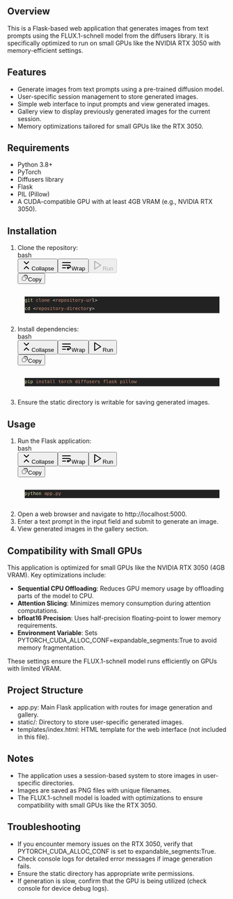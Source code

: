 <h2 dir="auto" class="text-2xl mt-[1.5em]">Overview</h2>
<p dir="auto" class="break-words" style="white-space: pre-wrap;">This is a Flask-based web application that generates images from text prompts using the <span class="text-sm px-1 rounded-sm !font-mono bg-orange-400/10 text-orange-500 dark:bg-orange-300/10 dark:text-orange-200">FLUX.1-schnell</span> model from the <span class="text-sm px-1 rounded-sm !font-mono bg-orange-400/10 text-orange-500 dark:bg-orange-300/10 dark:text-orange-200">diffusers</span> library. It is specifically optimized to run on small GPUs like the NVIDIA RTX 3050 with memory-efficient settings.</p>
<h2 dir="auto" class="text-2xl mt-[1.5em]">Features</h2>
<ul dir="auto" class="marker:text-secondary">
<li class="break-words">Generate images from text prompts using a pre-trained diffusion model.</li>
<li class="break-words">User-specific session management to store generated images.</li>
<li class="break-words">Simple web interface to input prompts and view generated images.</li>
<li class="break-words">Gallery view to display previously generated images for the current session.</li>
<li class="break-words">Memory optimizations tailored for small GPUs like the RTX 3050.</li>
</ul>
<h2 dir="auto" class="text-2xl mt-[1.5em]">Requirements</h2>
<ul dir="auto" class="marker:text-secondary">
<li class="break-words">Python 3.8+</li>
<li class="break-words">PyTorch</li>
<li class="break-words">Diffusers library</li>
<li class="break-words">Flask</li>
<li class="break-words">PIL (Pillow)</li>
<li class="break-words">A CUDA-compatible GPU with at least 4GB VRAM (e.g., NVIDIA RTX 3050).</li>
</ul>
<h2 dir="auto" class="text-2xl mt-[1.5em]">Installation</h2>
<ol dir="auto" class="marker:text-secondary">
<li class="break-words">Clone the repository:
<div dir="auto" class="not-prose"><div class="relative not-prose @container/code-block [&amp;_div+div]:!mt-0 mt-3 mb-3 @md:-mx-4 @md:-mr-4" data-testid="code-block"><div class="flex flex-row px-4 py-2 h-10 items-center rounded-t-xl bg-surface-l2 border border-border-l1"><span class="font-mono text-xs">bash</span></div><div class="sticky w-full right-2 z-10 @[1280px]/mainview:z-40 @[1280px]/mainview:top-10 top-24 @[0px]/preview:top-5 print:hidden"><div class="absolute bottom-1 right-1 flex flex-row gap-0.5"><div class="flex flex-row gap-0.5" style="opacity: 1;"><button class="inline-flex items-center justify-center gap-2 whitespace-nowrap font-medium cursor-pointer focus-visible:outline-none focus-visible:ring-1 focus-visible:ring-ring disabled:opacity-60 disabled:cursor-not-allowed transition-colors duration-100 [&amp;_svg]:shrink-0 select-none text-fg-secondary hover:text-fg-primary disabled:hover:text-fg-secondary bg-surface-l1 dark:bg-surface-l2 dark:hover:bg-surface-l3 hover:bg-surface-l4-hover disabled:hover:bg-surface-l1 dark:disabled:hover:bg-surface-l2 h-8 rounded-xl px-3 text-xs" type="button"><svg xmlns="http://www.w3.org/2000/svg" width="24" height="24" viewBox="0 0 24 24" fill="none" stroke="currentColor" stroke-width="2" stroke-linecap="round" stroke-linejoin="round" class="lucide lucide-chevrons-down-up size-4"><path d="m7 20 5-5 5 5"></path><path d="m7 4 5 5 5-5"></path></svg><span class="hidden @sm/code-block:block">Collapse</span></button><button class="inline-flex items-center justify-center gap-2 whitespace-nowrap font-medium cursor-pointer focus-visible:outline-none focus-visible:ring-1 focus-visible:ring-ring disabled:opacity-60 disabled:cursor-not-allowed transition-colors duration-100 [&amp;_svg]:shrink-0 select-none text-fg-secondary hover:text-fg-primary disabled:hover:text-fg-secondary bg-surface-l1 dark:bg-surface-l2 dark:hover:bg-surface-l3 hover:bg-surface-l4-hover disabled:hover:bg-surface-l1 dark:disabled:hover:bg-surface-l2 h-8 rounded-xl px-3 text-xs" type="button"><svg xmlns="http://www.w3.org/2000/svg" width="24" height="24" viewBox="0 0 24 24" fill="none" stroke="currentColor" stroke-width="2" stroke-linecap="round" stroke-linejoin="round" class="lucide lucide-wrap-text size-4"><line x1="3" x2="21" y1="6" y2="6"></line><path d="M3 12h15a3 3 0 1 1 0 6h-4"></path><polyline points="16 16 14 18 16 20"></polyline><line x1="3" x2="10" y1="18" y2="18"></line></svg><span class="hidden @sm/code-block:block">Wrap</span></button><button class="inline-flex items-center justify-center gap-2 whitespace-nowrap font-medium cursor-pointer focus-visible:outline-none focus-visible:ring-1 focus-visible:ring-ring disabled:opacity-60 disabled:cursor-not-allowed transition-colors duration-100 [&amp;_svg]:shrink-0 select-none text-fg-secondary hover:text-fg-primary disabled:hover:text-fg-secondary bg-surface-l1 dark:bg-surface-l2 dark:hover:bg-surface-l3 hover:bg-surface-l4-hover disabled:hover:bg-surface-l1 dark:disabled:hover:bg-surface-l2 h-8 rounded-xl px-3 text-xs" type="button" disabled=""><svg xmlns="http://www.w3.org/2000/svg" width="24" height="24" viewBox="0 0 24 24" fill="none" stroke="currentColor" stroke-width="2" stroke-linecap="round" stroke-linejoin="round" class="lucide lucide-play size-4"><polygon points="6 3 20 12 6 21 6 3"></polygon></svg><span class="hidden @sm/code-block:block">Run</span></button></div><button class="inline-flex items-center justify-center gap-2 whitespace-nowrap font-medium cursor-pointer focus-visible:outline-none focus-visible:ring-1 focus-visible:ring-ring disabled:opacity-60 disabled:cursor-not-allowed transition-colors duration-100 [&amp;_svg]:shrink-0 select-none text-fg-secondary hover:text-fg-primary disabled:hover:text-fg-secondary bg-surface-l1 dark:bg-surface-l2 dark:hover:bg-surface-l3 hover:bg-surface-l4-hover disabled:hover:bg-surface-l1 dark:disabled:hover:bg-surface-l2 h-8 rounded-xl px-3 text-xs" type="button"><svg width="16" height="16" viewBox="0 0 24 24" fill="none" xmlns="http://www.w3.org/2000/svg" class="stroke-[2] size-4"><rect x="3" y="8" width="13" height="13" rx="4" stroke="currentColor"></rect><path fill-rule="evenodd" clip-rule="evenodd" d="M13 2.00004L12.8842 2.00002C12.0666 1.99982 11.5094 1.99968 11.0246 2.09611C9.92585 2.31466 8.95982 2.88816 8.25008 3.69274C7.90896 4.07944 7.62676 4.51983 7.41722 5.00004H9.76392C10.189 4.52493 10.7628 4.18736 11.4147 4.05768C11.6802 4.00488 12.0228 4.00004 13 4.00004H14.6C15.7366 4.00004 16.5289 4.00081 17.1458 4.05121C17.7509 4.10066 18.0986 4.19283 18.362 4.32702C18.9265 4.61464 19.3854 5.07358 19.673 5.63807C19.8072 5.90142 19.8994 6.24911 19.9488 6.85428C19.9992 7.47112 20 8.26343 20 9.40004V11C20 11.9773 19.9952 12.3199 19.9424 12.5853C19.8127 13.2373 19.4748 13.8114 19 14.2361V16.5829C20.4795 15.9374 21.5804 14.602 21.9039 12.9755C22.0004 12.4907 22.0002 11.9334 22 11.1158L22 11V9.40004V9.35725C22 8.27346 22 7.3993 21.9422 6.69141C21.8826 5.96256 21.7568 5.32238 21.455 4.73008C20.9757 3.78927 20.2108 3.02437 19.27 2.545C18.6777 2.24322 18.0375 2.1174 17.3086 2.05785C16.6007 2.00002 15.7266 2.00003 14.6428 2.00004L14.6 2.00004H13Z" fill="currentColor"></path></svg><span class="hidden @sm/code-block:block">Copy</span></button></div></div><div class="shiki not-prose relative [&amp;_pre]:overflow-auto [&amp;_pre]:rounded-b-lg [&amp;_pre]:px-4 [&amp;_pre]:py-4 !p-0 border border-border-l1" style="border-radius: 0px 0px 12px 12px; border-top: none; border-right-color: ; border-right-style: ; border-right-width: ; border-bottom-color: ; border-bottom-style: ; border-bottom-width: ; border-left-color: ; border-left-style: ; border-left-width: ; border-image-source: ; border-image-slice: ; border-image-width: ; border-image-outset: ; border-image-repeat: ; padding: 16px; margin-top: 0px; font-size: 0.9em; font-family: var(--font-ibm-plex-mono); line-height: 1.5em; background: var(--surface-inset); color: var(--fg-primary); display: block; overflow: auto;"><pre class="shiki slack-dark" tabindex="0" style="background-color: rgb(34, 34, 34); color: rgb(230, 230, 230);"><code><span class="line"><span style="color: rgb(220, 220, 170);">git</span><span style="color: rgb(206, 145, 120);"> clone</span><span style="color: rgb(212, 212, 212);"> &lt;</span><span style="color: rgb(206, 145, 120);">repository-ur</span><span style="color: rgb(230, 230, 230);">l</span><span style="color: rgb(212, 212, 212);">&gt;</span></span>
<span class="line"><span style="color: rgb(220, 220, 170);">cd</span><span style="color: rgb(212, 212, 212);"> &lt;</span><span style="color: rgb(206, 145, 120);">repository-director</span><span style="color: rgb(230, 230, 230);">y</span><span style="color: rgb(212, 212, 212);">&gt;</span></span></code></pre></div><div></div><div class="false flex flex-col gap-2 h-full"></div></div></div>
</li>
<li class="break-words">Install dependencies:
<div dir="auto" class="not-prose"><div class="relative not-prose @container/code-block [&amp;_div+div]:!mt-0 mt-3 mb-3 @md:-mx-4 @md:-mr-4" data-testid="code-block"><div class="flex flex-row px-4 py-2 h-10 items-center rounded-t-xl bg-surface-l2 border border-border-l1"><span class="font-mono text-xs">bash</span></div><div class="sticky w-full right-2 z-10 @[1280px]/mainview:z-40 @[1280px]/mainview:top-10 top-24 @[0px]/preview:top-5 print:hidden"><div class="absolute bottom-1 right-1 flex flex-row gap-0.5"><div class="flex flex-row gap-0.5" style="opacity: 1;"><button class="inline-flex items-center justify-center gap-2 whitespace-nowrap font-medium cursor-pointer focus-visible:outline-none focus-visible:ring-1 focus-visible:ring-ring disabled:opacity-60 disabled:cursor-not-allowed transition-colors duration-100 [&amp;_svg]:shrink-0 select-none text-fg-secondary hover:text-fg-primary disabled:hover:text-fg-secondary bg-surface-l1 dark:bg-surface-l2 dark:hover:bg-surface-l3 hover:bg-surface-l4-hover disabled:hover:bg-surface-l1 dark:disabled:hover:bg-surface-l2 h-8 rounded-xl px-3 text-xs" type="button"><svg xmlns="http://www.w3.org/2000/svg" width="24" height="24" viewBox="0 0 24 24" fill="none" stroke="currentColor" stroke-width="2" stroke-linecap="round" stroke-linejoin="round" class="lucide lucide-chevrons-down-up size-4"><path d="m7 20 5-5 5 5"></path><path d="m7 4 5 5 5-5"></path></svg><span class="hidden @sm/code-block:block">Collapse</span></button><button class="inline-flex items-center justify-center gap-2 whitespace-nowrap font-medium cursor-pointer focus-visible:outline-none focus-visible:ring-1 focus-visible:ring-ring disabled:opacity-60 disabled:cursor-not-allowed transition-colors duration-100 [&amp;_svg]:shrink-0 select-none text-fg-secondary hover:text-fg-primary disabled:hover:text-fg-secondary bg-surface-l1 dark:bg-surface-l2 dark:hover:bg-surface-l3 hover:bg-surface-l4-hover disabled:hover:bg-surface-l1 dark:disabled:hover:bg-surface-l2 h-8 rounded-xl px-3 text-xs" type="button"><svg xmlns="http://www.w3.org/2000/svg" width="24" height="24" viewBox="0 0 24 24" fill="none" stroke="currentColor" stroke-width="2" stroke-linecap="round" stroke-linejoin="round" class="lucide lucide-wrap-text size-4"><line x1="3" x2="21" y1="6" y2="6"></line><path d="M3 12h15a3 3 0 1 1 0 6h-4"></path><polyline points="16 16 14 18 16 20"></polyline><line x1="3" x2="10" y1="18" y2="18"></line></svg><span class="hidden @sm/code-block:block">Wrap</span></button><button class="inline-flex items-center justify-center gap-2 whitespace-nowrap font-medium cursor-pointer focus-visible:outline-none focus-visible:ring-1 focus-visible:ring-ring disabled:opacity-60 disabled:cursor-not-allowed transition-colors duration-100 [&amp;_svg]:shrink-0 select-none text-fg-secondary hover:text-fg-primary disabled:hover:text-fg-secondary bg-surface-l1 dark:bg-surface-l2 dark:hover:bg-surface-l3 hover:bg-surface-l4-hover disabled:hover:bg-surface-l1 dark:disabled:hover:bg-surface-l2 h-8 rounded-xl px-3 text-xs" type="button"><svg xmlns="http://www.w3.org/2000/svg" width="24" height="24" viewBox="0 0 24 24" fill="none" stroke="currentColor" stroke-width="2" stroke-linecap="round" stroke-linejoin="round" class="lucide lucide-play size-4"><polygon points="6 3 20 12 6 21 6 3"></polygon></svg><span class="hidden @sm/code-block:block">Run</span></button></div><button class="inline-flex items-center justify-center gap-2 whitespace-nowrap font-medium cursor-pointer focus-visible:outline-none focus-visible:ring-1 focus-visible:ring-ring disabled:opacity-60 disabled:cursor-not-allowed transition-colors duration-100 [&amp;_svg]:shrink-0 select-none text-fg-secondary hover:text-fg-primary disabled:hover:text-fg-secondary bg-surface-l1 dark:bg-surface-l2 dark:hover:bg-surface-l3 hover:bg-surface-l4-hover disabled:hover:bg-surface-l1 dark:disabled:hover:bg-surface-l2 h-8 rounded-xl px-3 text-xs" type="button"><svg width="16" height="16" viewBox="0 0 24 24" fill="none" xmlns="http://www.w3.org/2000/svg" class="stroke-[2] size-4"><rect x="3" y="8" width="13" height="13" rx="4" stroke="currentColor"></rect><path fill-rule="evenodd" clip-rule="evenodd" d="M13 2.00004L12.8842 2.00002C12.0666 1.99982 11.5094 1.99968 11.0246 2.09611C9.92585 2.31466 8.95982 2.88816 8.25008 3.69274C7.90896 4.07944 7.62676 4.51983 7.41722 5.00004H9.76392C10.189 4.52493 10.7628 4.18736 11.4147 4.05768C11.6802 4.00488 12.0228 4.00004 13 4.00004H14.6C15.7366 4.00004 16.5289 4.00081 17.1458 4.05121C17.7509 4.10066 18.0986 4.19283 18.362 4.32702C18.9265 4.61464 19.3854 5.07358 19.673 5.63807C19.8072 5.90142 19.8994 6.24911 19.9488 6.85428C19.9992 7.47112 20 8.26343 20 9.40004V11C20 11.9773 19.9952 12.3199 19.9424 12.5853C19.8127 13.2373 19.4748 13.8114 19 14.2361V16.5829C20.4795 15.9374 21.5804 14.602 21.9039 12.9755C22.0004 12.4907 22.0002 11.9334 22 11.1158L22 11V9.40004V9.35725C22 8.27346 22 7.3993 21.9422 6.69141C21.8826 5.96256 21.7568 5.32238 21.455 4.73008C20.9757 3.78927 20.2108 3.02437 19.27 2.545C18.6777 2.24322 18.0375 2.1174 17.3086 2.05785C16.6007 2.00002 15.7266 2.00003 14.6428 2.00004L14.6 2.00004H13Z" fill="currentColor"></path></svg><span class="hidden @sm/code-block:block">Copy</span></button></div></div><div class="shiki not-prose relative [&amp;_pre]:overflow-auto [&amp;_pre]:rounded-b-lg [&amp;_pre]:px-4 [&amp;_pre]:py-4 !p-0 border border-border-l1" style="border-radius: 0px 0px 12px 12px; border-top: none; border-right-color: ; border-right-style: ; border-right-width: ; border-bottom-color: ; border-bottom-style: ; border-bottom-width: ; border-left-color: ; border-left-style: ; border-left-width: ; border-image-source: ; border-image-slice: ; border-image-width: ; border-image-outset: ; border-image-repeat: ; padding: 16px; margin-top: 0px; font-size: 0.9em; font-family: var(--font-ibm-plex-mono); line-height: 1.5em; background: var(--surface-inset); color: var(--fg-primary); display: block; overflow: auto;"><pre class="shiki slack-dark" tabindex="0" style="background-color: rgb(34, 34, 34); color: rgb(230, 230, 230);"><code><span class="line"><span style="color: rgb(220, 220, 170);">pip</span><span style="color: rgb(206, 145, 120);"> install</span><span style="color: rgb(206, 145, 120);"> torch</span><span style="color: rgb(206, 145, 120);"> diffusers</span><span style="color: rgb(206, 145, 120);"> flask</span><span style="color: rgb(206, 145, 120);"> pillow</span></span></code></pre></div><div></div><div class="false flex flex-col gap-2 h-full"></div></div></div>
</li>
<li class="break-words">Ensure the <span class="text-sm px-1 rounded-sm !font-mono bg-orange-400/10 text-orange-500 dark:bg-orange-300/10 dark:text-orange-200">static</span> directory is writable for saving generated images.</li>
</ol>
<h2 dir="auto" class="text-2xl mt-[1.5em]">Usage</h2>
<ol dir="auto" class="marker:text-secondary">
<li class="break-words">Run the Flask application:
<div dir="auto" class="not-prose"><div class="relative not-prose @container/code-block [&amp;_div+div]:!mt-0 mt-3 mb-3 @md:-mx-4 @md:-mr-4" data-testid="code-block"><div class="flex flex-row px-4 py-2 h-10 items-center rounded-t-xl bg-surface-l2 border border-border-l1"><span class="font-mono text-xs">bash</span></div><div class="sticky w-full right-2 z-10 @[1280px]/mainview:z-40 @[1280px]/mainview:top-10 top-24 @[0px]/preview:top-5 print:hidden"><div class="absolute bottom-1 right-1 flex flex-row gap-0.5"><div class="flex flex-row gap-0.5" style="opacity: 1;"><button class="inline-flex items-center justify-center gap-2 whitespace-nowrap font-medium cursor-pointer focus-visible:outline-none focus-visible:ring-1 focus-visible:ring-ring disabled:opacity-60 disabled:cursor-not-allowed transition-colors duration-100 [&amp;_svg]:shrink-0 select-none text-fg-secondary hover:text-fg-primary disabled:hover:text-fg-secondary bg-surface-l1 dark:bg-surface-l2 dark:hover:bg-surface-l3 hover:bg-surface-l4-hover disabled:hover:bg-surface-l1 dark:disabled:hover:bg-surface-l2 h-8 rounded-xl px-3 text-xs" type="button"><svg xmlns="http://www.w3.org/2000/svg" width="24" height="24" viewBox="0 0 24 24" fill="none" stroke="currentColor" stroke-width="2" stroke-linecap="round" stroke-linejoin="round" class="lucide lucide-chevrons-down-up size-4"><path d="m7 20 5-5 5 5"></path><path d="m7 4 5 5 5-5"></path></svg><span class="hidden @sm/code-block:block">Collapse</span></button><button class="inline-flex items-center justify-center gap-2 whitespace-nowrap font-medium cursor-pointer focus-visible:outline-none focus-visible:ring-1 focus-visible:ring-ring disabled:opacity-60 disabled:cursor-not-allowed transition-colors duration-100 [&amp;_svg]:shrink-0 select-none text-fg-secondary hover:text-fg-primary disabled:hover:text-fg-secondary bg-surface-l1 dark:bg-surface-l2 dark:hover:bg-surface-l3 hover:bg-surface-l4-hover disabled:hover:bg-surface-l1 dark:disabled:hover:bg-surface-l2 h-8 rounded-xl px-3 text-xs" type="button"><svg xmlns="http://www.w3.org/2000/svg" width="24" height="24" viewBox="0 0 24 24" fill="none" stroke="currentColor" stroke-width="2" stroke-linecap="round" stroke-linejoin="round" class="lucide lucide-wrap-text size-4"><line x1="3" x2="21" y1="6" y2="6"></line><path d="M3 12h15a3 3 0 1 1 0 6h-4"></path><polyline points="16 16 14 18 16 20"></polyline><line x1="3" x2="10" y1="18" y2="18"></line></svg><span class="hidden @sm/code-block:block">Wrap</span></button><button class="inline-flex items-center justify-center gap-2 whitespace-nowrap font-medium cursor-pointer focus-visible:outline-none focus-visible:ring-1 focus-visible:ring-ring disabled:opacity-60 disabled:cursor-not-allowed transition-colors duration-100 [&amp;_svg]:shrink-0 select-none text-fg-secondary hover:text-fg-primary disabled:hover:text-fg-secondary bg-surface-l1 dark:bg-surface-l2 dark:hover:bg-surface-l3 hover:bg-surface-l4-hover disabled:hover:bg-surface-l1 dark:disabled:hover:bg-surface-l2 h-8 rounded-xl px-3 text-xs" type="button"><svg xmlns="http://www.w3.org/2000/svg" width="24" height="24" viewBox="0 0 24 24" fill="none" stroke="currentColor" stroke-width="2" stroke-linecap="round" stroke-linejoin="round" class="lucide lucide-play size-4"><polygon points="6 3 20 12 6 21 6 3"></polygon></svg><span class="hidden @sm/code-block:block">Run</span></button></div><button class="inline-flex items-center justify-center gap-2 whitespace-nowrap font-medium cursor-pointer focus-visible:outline-none focus-visible:ring-1 focus-visible:ring-ring disabled:opacity-60 disabled:cursor-not-allowed transition-colors duration-100 [&amp;_svg]:shrink-0 select-none text-fg-secondary hover:text-fg-primary disabled:hover:text-fg-secondary bg-surface-l1 dark:bg-surface-l2 dark:hover:bg-surface-l3 hover:bg-surface-l4-hover disabled:hover:bg-surface-l1 dark:disabled:hover:bg-surface-l2 h-8 rounded-xl px-3 text-xs" type="button"><svg width="16" height="16" viewBox="0 0 24 24" fill="none" xmlns="http://www.w3.org/2000/svg" class="stroke-[2] size-4"><rect x="3" y="8" width="13" height="13" rx="4" stroke="currentColor"></rect><path fill-rule="evenodd" clip-rule="evenodd" d="M13 2.00004L12.8842 2.00002C12.0666 1.99982 11.5094 1.99968 11.0246 2.09611C9.92585 2.31466 8.95982 2.88816 8.25008 3.69274C7.90896 4.07944 7.62676 4.51983 7.41722 5.00004H9.76392C10.189 4.52493 10.7628 4.18736 11.4147 4.05768C11.6802 4.00488 12.0228 4.00004 13 4.00004H14.6C15.7366 4.00004 16.5289 4.00081 17.1458 4.05121C17.7509 4.10066 18.0986 4.19283 18.362 4.32702C18.9265 4.61464 19.3854 5.07358 19.673 5.63807C19.8072 5.90142 19.8994 6.24911 19.9488 6.85428C19.9992 7.47112 20 8.26343 20 9.40004V11C20 11.9773 19.9952 12.3199 19.9424 12.5853C19.8127 13.2373 19.4748 13.8114 19 14.2361V16.5829C20.4795 15.9374 21.5804 14.602 21.9039 12.9755C22.0004 12.4907 22.0002 11.9334 22 11.1158L22 11V9.40004V9.35725C22 8.27346 22 7.3993 21.9422 6.69141C21.8826 5.96256 21.7568 5.32238 21.455 4.73008C20.9757 3.78927 20.2108 3.02437 19.27 2.545C18.6777 2.24322 18.0375 2.1174 17.3086 2.05785C16.6007 2.00002 15.7266 2.00003 14.6428 2.00004L14.6 2.00004H13Z" fill="currentColor"></path></svg><span class="hidden @sm/code-block:block">Copy</span></button></div></div><div class="shiki not-prose relative [&amp;_pre]:overflow-auto [&amp;_pre]:rounded-b-lg [&amp;_pre]:px-4 [&amp;_pre]:py-4 !p-0 border border-border-l1" style="border-radius: 0px 0px 12px 12px; border-top: none; border-right-color: ; border-right-style: ; border-right-width: ; border-bottom-color: ; border-bottom-style: ; border-bottom-width: ; border-left-color: ; border-left-style: ; border-left-width: ; border-image-source: ; border-image-slice: ; border-image-width: ; border-image-outset: ; border-image-repeat: ; padding: 16px; margin-top: 0px; font-size: 0.9em; font-family: var(--font-ibm-plex-mono); line-height: 1.5em; background: var(--surface-inset); color: var(--fg-primary); display: block; overflow: auto;"><pre class="shiki slack-dark" tabindex="0" style="background-color: rgb(34, 34, 34); color: rgb(230, 230, 230);"><code><span class="line"><span style="color: rgb(220, 220, 170);">python</span><span style="color: rgb(206, 145, 120);"> app.py</span></span></code></pre></div><div></div><div class="false flex flex-col gap-2 h-full"></div></div></div>
</li>
<li class="break-words">Open a web browser and navigate to <span class="text-sm px-1 rounded-sm !font-mono bg-orange-400/10 text-orange-500 dark:bg-orange-300/10 dark:text-orange-200">http://localhost:5000</span>.</li>
<li class="break-words">Enter a text prompt in the input field and submit to generate an image.</li>
<li class="break-words">View generated images in the gallery section.</li>
</ol>
<h2 dir="auto" class="text-2xl mt-[1.5em]">Compatibility with Small GPUs</h2>
<p dir="auto" class="break-words" style="white-space: pre-wrap;">This application is optimized for small GPUs like the NVIDIA RTX 3050 (4GB VRAM). Key optimizations include:</p>
<ul dir="auto" class="marker:text-secondary">
<li class="break-words"><strong class="font-semibold">Sequential CPU Offloading</strong>: Reduces GPU memory usage by offloading parts of the model to CPU.</li>
<li class="break-words"><strong class="font-semibold">Attention Slicing</strong>: Minimizes memory consumption during attention computations.</li>
<li class="break-words"><strong class="font-semibold">bfloat16 Precision</strong>: Uses half-precision floating-point to lower memory requirements.</li>
<li class="break-words"><strong class="font-semibold">Environment Variable</strong>: Sets <span class="text-sm px-1 rounded-sm !font-mono bg-orange-400/10 text-orange-500 dark:bg-orange-300/10 dark:text-orange-200">PYTORCH_CUDA_ALLOC_CONF=expandable_segments:True</span> to avoid memory fragmentation.</li>
</ul>
<p dir="auto" class="break-words" style="white-space: pre-wrap;">These settings ensure the <span class="text-sm px-1 rounded-sm !font-mono bg-orange-400/10 text-orange-500 dark:bg-orange-300/10 dark:text-orange-200">FLUX.1-schnell</span> model runs efficiently on GPUs with limited VRAM.</p>
<h2 dir="auto" class="text-2xl mt-[1.5em]">Project Structure</h2>
<ul dir="auto" class="marker:text-secondary">
<li class="break-words"><span class="text-sm px-1 rounded-sm !font-mono bg-orange-400/10 text-orange-500 dark:bg-orange-300/10 dark:text-orange-200">app.py</span>: Main Flask application with routes for image generation and gallery.</li>
<li class="break-words"><span class="text-sm px-1 rounded-sm !font-mono bg-orange-400/10 text-orange-500 dark:bg-orange-300/10 dark:text-orange-200">static/</span>: Directory to store user-specific generated images.</li>
<li class="break-words"><span class="text-sm px-1 rounded-sm !font-mono bg-orange-400/10 text-orange-500 dark:bg-orange-300/10 dark:text-orange-200">templates/index.html</span>: HTML template for the web interface (not included in this file).</li>
</ul>
<h2 dir="auto" class="text-2xl mt-[1.5em]">Notes</h2>
<ul dir="auto" class="marker:text-secondary">
<li class="break-words">The application uses a session-based system to store images in user-specific directories.</li>
<li class="break-words">Images are saved as PNG files with unique filenames.</li>
<li class="break-words">The <span class="text-sm px-1 rounded-sm !font-mono bg-orange-400/10 text-orange-500 dark:bg-orange-300/10 dark:text-orange-200">FLUX.1-schnell</span> model is loaded with optimizations to ensure compatibility with small GPUs like the RTX 3050.</li>
</ul>
<h2 dir="auto" class="text-2xl mt-[1.5em]">Troubleshooting</h2>
<ul dir="auto" class="marker:text-secondary">
<li class="break-words">If you encounter memory issues on the RTX 3050, verify that <span class="text-sm px-1 rounded-sm !font-mono bg-orange-400/10 text-orange-500 dark:bg-orange-300/10 dark:text-orange-200">PYTORCH_CUDA_ALLOC_CONF</span> is set to <span class="text-sm px-1 rounded-sm !font-mono bg-orange-400/10 text-orange-500 dark:bg-orange-300/10 dark:text-orange-200">expandable_segments:True</span>.</li>
<li class="break-words">Check console logs for detailed error messages if image generation fails.</li>
<li class="break-words">Ensure the <span class="text-sm px-1 rounded-sm !font-mono bg-orange-400/10 text-orange-500 dark:bg-orange-300/10 dark:text-orange-200">static</span> directory has appropriate write permissions.</li>
<li class="break-words">If generation is slow, confirm that the GPU is being utilized (check console for device debug logs).</li>
</ul>
